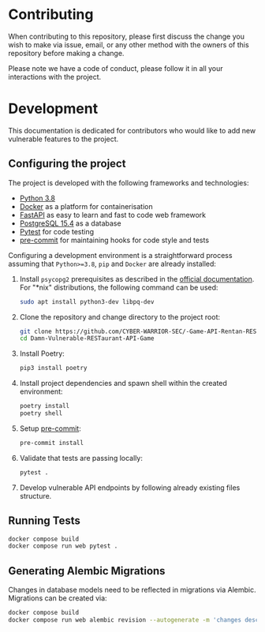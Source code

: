 # Contributing

When contributing to this repository, please first discuss the change you wish to make via issue, email, or any other method with the owners of this repository before making a change. 

Please note we have a code of conduct, please follow it in all your interactions with the project.

# Development
This documentation is dedicated for contributors who would like to add new vulnerable features to the project.

## Configuring the project
The project is developed with the following frameworks and technologies:
* [Python 3.8](https://www.python.org/downloads/release/python-380/)
* [Docker](https://www.docker.com/) as a platform for containerisation 
* [FastAPI](https://github.com/tiangolo/fastapi) as easy to learn and fast to code web framework
* [PostgreSQL 15.4](https://www.postgresql.org/) as a database
* [Pytest](https://docs.pytest.org/) for code testing
* [pre-commit](https://pre-commit.com/) for maintaining hooks for code style and tests

Configuring a development environment is a straightforward process assuming that `Python>=3.8`, `pip` and `Docker` are already installed:

1. Install `psycopg2` prerequisites as described in the [official documentation](https://www.psycopg.org/install/). For "*nix" distributions, the following command can be used:
    ```sh
    sudo apt install python3-dev libpq-dev
    ```
    

2. Clone the repository and change directory to the project root:
    ```sh
    git clone https://github.com/CYBER-WARRIOR-SEC/-Game-API-Rentan-RESTaurant-Sialan.git
    cd Damn-Vulnerable-RESTaurant-API-Game
    ```

3. Install Poetry:
    ```sh
    pip3 install poetry
    ```

4. Install project dependencies and spawn shell within the created environment:
    ```sh
    poetry install
    poetry shell
    ```

5. Setup [pre-commit](https://pre-commit.com/):
    ```sh
    pre-commit install
    ```

6. Validate that tests are passing locally:
    ```sh
    pytest .
    ```
7. Develop vulnerable API endpoints by following already existing files structure.

## Running Tests
```sh
docker compose build
docker compose run web pytest .
```


## Generating Alembic Migrations
Changes in database models need to be reflected in migrations via Alembic. Migrations can be created via:
```sh
docker compose build
docker compose run web alembic revision --autogenerate -m 'changes description'
```
